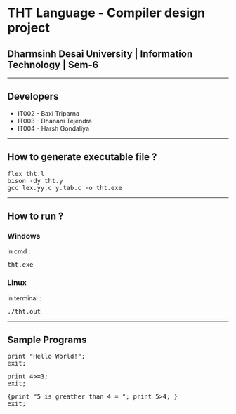 # THT Language - Compiler design project

## Dharmsinh Desai University | Information Technology | Sem-6

<hr>

## Developers

- IT002 - Baxi Triparna
- IT003 - Dhanani Tejendra
- IT004 - Harsh Gondaliya

<hr>

## How to generate executable file ?

<pre>
flex tht.l
bison -dy tht.y
gcc lex.yy.c y.tab.c -o tht.exe
</pre>

<hr>

## How to run ?

### Windows

in cmd :

<pre>
tht.exe
</pre>

### Linux

in terminal :

<pre>
./tht.out
</pre>

<hr>

## Sample Programs

<pre>
print "Hello World!";
exit;
</pre>

<pre>
print 4>=3;
exit;
</pre>

<pre>
{print "5 is greather than 4 = "; print 5>4; }
exit;
</pre>
